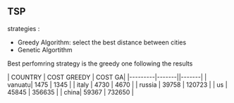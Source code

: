 ## TSP

strategies :
 - Greedy Algorithm: select the best distance between cities
 - Genetic Algortithm

Best perfomring strategy is the greedy one following the results

| COUNTRY | COST GREEDY | COST GA|
|---------|-------||-------|
| vanuatu|  1475 | 1345 |
| italy  | 4730  | 4670 |
| russia | 39758 | 120723 |
| us | 45845  | 356635 |
| china|  59367 | 732650 |